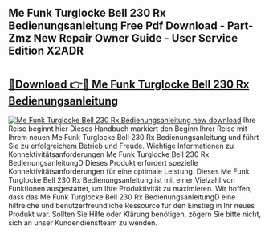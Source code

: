 ## Me Funk Turglocke Bell 230 Rx Bedienungsanleitung Free Pdf Download - Part-Zmz New Repair Owner Guide - User Service Edition X2ADR

# <h2><a href="http://df22qz.blite.top/?on=Me+Funk+Turglocke+Bell+230+Rx+Bedienungsanleitung">🔗Download 👉🔴 Me Funk Turglocke Bell 230 Rx Bedienungsanleitung</a></h2>

[![Me Funk Turglocke Bell 230 Rx Bedienungsanleitung new download](https://i.imgur.com/lujVjoI.png)](http://df22qz.blite.top/?on=Me+Funk+Turglocke+Bell+230+Rx+Bedienungsanleitung)
Ihre Reise beginnt hier Dieses Handbuch markiert den Beginn Ihrer Reise mit Ihrem neuen Me Funk Turglocke Bell 230 Rx Bedienungsanleitung und führt Sie zu erfolgreichem Betrieb und Freude. Wichtige Informationen zu Konnektivitätsanforderungen Me Funk Turglocke Bell 230 Rx BedienungsanleitungD Dieses Produkt erfordert spezielle Konnektivitätsanforderungen für eine optimale Leistung. Dieses Me Funk Turglocke Bell 230 Rx Bedienungsanleitung ist mit einer Vielzahl von Funktionen ausgestattet, um Ihre Produktivität zu maximieren. Wir hoffen, dass das Me Funk Turglocke Bell 230 Rx BedienungsanleitungD eine hilfreiche und benutzerfreundliche Ressource für den Einstieg in Ihr neues Produkt war. Sollten Sie Hilfe oder Klärung benötigen, zögern Sie bitte nicht, sich an unser Kundendienstteam zu wenden.
